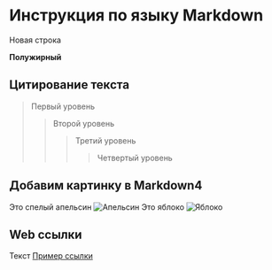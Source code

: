 # Инструкция по языку Markdown

Новая строка

**Полужирный**

## Цитирование текста

> Первый уровень
>> Второй уровень
>>> Третий уровень
>>>> Четвертый уровень

## Добавим картинку в Markdown4
Это спелый апельсин ![Апельсин](apelsin.jpg)
Это яблоко ![Яблоко](yabloko.jpg)

## Web ссылки

Текст [Пример ссылки](https://www.google.ru/ "Всплывающая подсказка")